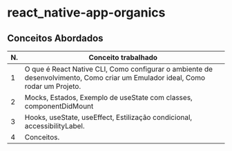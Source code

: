  # react_native-app-organics

 
<!-- [Link da aplicação](https://alanserafim-react_native-orgs.vercel.app/) -->


## Conceitos Abordados

| N. | Conceito trabalhado |
|--- |---
| 1 | O que é React Native CLI, Como configurar o ambiente de desenvolvimento, Como criar um Emulador ideal, Como rodar um Projeto.
| 2 | Mocks, Estados, Exemplo de useState com classes, componentDidMount
| 3 | Hooks, useState, useEffect, Estilização condicional, accessibilityLabel.
| 4 | Conceitos.
